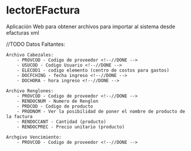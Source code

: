 # lectorEFactura

Aplicación Web para obtener archivos para importar al sistema desde efacturas xml

//TODO
Datos Faltantes:

    Archivo Cabezales:
        - PROVCOD - Codigo de proveedor <!--//DONE -->
        - USUCOD - Codigo Usuario <!--//DONE -->
        - ELECOD1 - codigo elemento (centro de costos para gastos)
        - DOCFCHING - fecha ingreso <!--//DONE -->
        - DOCHORA - hora ingreso <!--//DONE -->

    Archivo Renglones:
        - PROVCOD - Codigo de proveedor <!--//DONE -->
        - RENDOCNUM - Numero de Renglon
        - PRDCOD - Codigo de producto
        - PRODNOM - Ver la posibilidad de poner el nombre de producto de la factura
        - RENDOCCANT - Cantidad (producto)
        - RENDOCPREC - Precio unitario (producto)

    Archgivo Vencimiento:
        - PROVCOD - Codigo de proveedor <!--//DONE -->


